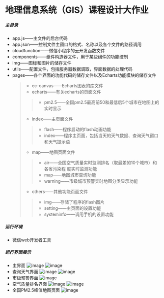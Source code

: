 # 地理信息系统（GIS）课程设计大作业
##### 主目录
* app.js——主文件的后台代码
* app.json——控制文件主窗口的格式、名称以及各个文件的路径调用
* cloudfunction——微信小程序的云开发函数文件
* components——组件构造器文件，用于某些组件的功能控制
* img——图标和图片的储存文件
* utils——配置文件，包括服务器数据调取，界面数据的处理代码
* pages——各个界面的功能代码的储存文件以及Echarts功能模块的储存文件
  >* ec-canvas——Echarts图表的库文件
  >* echarts——有关echarts的页面文件
    >>* pm2.5——全国pm2.5最高前50和最低后5个城市在地图上的实时显示
  >* index——主页面文件
    >>* flash——程序启动的flash动画功能
    >>* index——程序主页面，包括当天的天气数据、查询天气窗口和天气提示语
  >* map——地图页面文件
    >>* air——全国空气质量实时监测排名（取最差的10个城市）和各省污染程	度实时监测功能
    >>* map——地图城市查询功能
    >>* warning——市级城市预警实时地图分类显示功能
  >* others——其他功能页面文件
    >>* img——存储了程序的flash图片
    >>* setting——主页面的设置功能
    >>* systeminfo——调用手机的设置功能
  
##### 运行环境
* 微信web开发者工具

##### 运行界面展示
* 主界面
![image](https://github.com/songjinduo/The-Work-of-GIS-TJU-/blob/master/images/1.png)
![image](https://github.com/songjinduo/The-Work-of-GIS-TJU-/blob/master/images/2.png)
* 查询天气界面
![image](https://github.com/songjinduo/The-Work-of-GIS-TJU-/blob/master/images/8.png)
![image](https://github.com/songjinduo/The-Work-of-GIS-TJU-/blob/master/images/3.png)
* 市级预警界面
![image](https://github.com/songjinduo/The-Work-of-GIS-TJU-/blob/master/images/4.png)
* 空气质量排名界面
![image](https://github.com/songjinduo/The-Work-of-GIS-TJU-/blob/master/images/5.png)
![image](https://github.com/songjinduo/The-Work-of-GIS-TJU-/blob/master/images/6.png)
* 全国PM2.5峰值地图页面
![image](https://github.com/songjinduo/The-Work-of-GIS-TJU-/blob/master/images/7.png)
